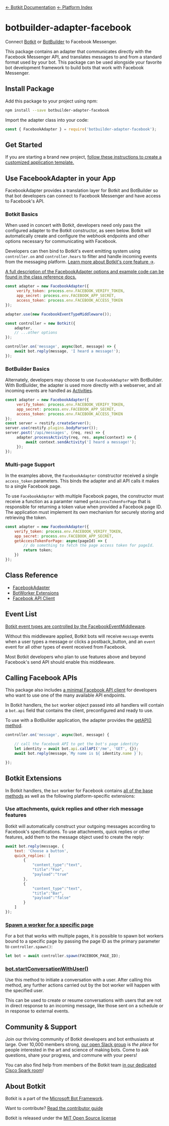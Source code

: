 [&larr; Botkit Documentation](../core.md)  [&larr; Platform Index](index.md) 

# botbuilder-adapter-facebook
Connect [Botkit](https://www.npmjs.com/package/botkit) or [BotBuilder](https://www.npmjs.com/package/botbuilder) to Facebook Messenger.

This package contains an adapter that communicates directly with the Facebook Messenger API,
and translates messages to and from a standard format used by your bot. This package can be used alongside your favorite bot development framework to build bots that work with Facebook Messenger.

## Install Package

Add this package to your project using npm:

```bash
npm install --save botbuilder-adapter-facebook
```

Import the adapter class into your code:

```javascript
const { FacebookAdapter } = require('botbuilder-adapter-facebook');
```

## Get Started

If you are starting a brand new project, [follow these instructions to create a customized application template.](https://botkit.ai/getstarted.html)

## Use FacebookAdapter in your App

FacebookAdapter provides a translation layer for Botkit and BotBuilder so that bot developers can connect to Facebook Messenger and have access to Facebook's API.

### Botkit Basics

When used in concert with Botkit, developers need only pass the configured adapter to the Botkit constructor, as seen below. Botkit will automatically create and configure the webhook endpoints and other options necessary for communicating with Facebook.

Developers can then bind to Botkit's event emitting system using `controller.on` and `controller.hears` to filter and handle incoming events from the messaging platform. [Learn more about Botkit's core feature &rarr;](../index.md).

[A full description of the FacebookAdapter options and example code can be found in the class reference docs.](../reference/facebook.md#create-a-new-facebookadapter)

```javascript
const adapter = new FacebookAdapter({
     verify_token: process.env.FACEBOOK_VERIFY_TOKEN,
     app_secret: process.env.FACEBOOK_APP_SECRET,
     access_token: process.env.FACEBOOK_ACCESS_TOKEN
});

adapter.use(new FacebookEventTypeMiddleware());

const controller = new Botkit({
    adapter,
    // ...other options
});

controller.on('message', async(bot, message) => {
    await bot.reply(message, 'I heard a message!');
});
```

### BotBuilder Basics

Alternately, developers may choose to use `FacebookAdapter` with BotBuilder. With BotBuilder, the adapter is used more directly with a webserver, and all incoming events are handled as [Activities](https://docs.microsoft.com/en-us/javascript/api/botframework-schema/activity?view=botbuilder-ts-latest).

```javascript
const adapter = new FacebookAdapter({
     verify_token: process.env.FACEBOOK_VERIFY_TOKEN,
     app_secret: process.env.FACEBOOK_APP_SECRET,
     access_token: process.env.FACEBOOK_ACCESS_TOKEN
});
const server = restify.createServer();
server.use(restify.plugins.bodyParser());
server.post('/api/messages', (req, res) => {
     adapter.processActivity(req, res, async(context) => {
         await context.sendActivity('I heard a message!');
     });
});
```

### Multi-page Support

In the examples above, the `FacebookAdapter` constructor received a single `access_token` parameters. This binds the adapter and all API calls it makes to a single Facebook page.

To use `FacebookAdapter` with multiple Facebook pages, the constructor must receive a function as a paramter named `getAccessTokenForPage` that is responsible for returning a token value when provided a Facebook page ID. The application must implement its own mechanism for securely storing and retrieving the token.

```javascript
const adapter = new FacebookAdapter({
    verify_token: process.env.FACEBOOK_VERIFY_TOKEN,
    app_secret: process.env.FACEBOOK_APP_SECRET,
    getAccessTokenForPage: async(pageId) => { 
        // do something to fetch the page access token for pageId.
        return token;
    })
});
```

## Class Reference

* [FacebookAdapter](../reference/facebook.md#facebookadapter)
* [BotWorker Extensions](../reference/facebook.md#facebookbotworker)
* [Facebook API Client](../reference/facebook.md#facebookapi)

## Event List

[Botkit event types are controlled by the FacebookEventMiddleware](../reference/facebook.md#facebookeventtypemiddleware).

Without this middleware applied, Botkit bots will receive `message` events when a user types a message or clicks a postback_button, and an `event` event for all other types of event received from Facebook.

Most Botkit developers who plan to use features above and beyond Facebook's send API should enable this middleware.

## Calling Facebook APIs

This package also includes [a minimal Facebook API client](../reference/facebook.md#facebookapi) for developers who want to use one of the many available API endpoints.

In Botkit handlers, the `bot` worker object passed into all handlers will contain a `bot.api` field that contains the client, preconfigured and ready to use.

To use with a BotBuilder application, the adapter provides the [getAPI() method](../reference/facebook.md#getapi).

```javascript
controller.on('message', async(bot, message) {

    // call the facebook API to get the bot's page identity
    let identity = await bot.api.callAPI('/me', 'GET', {});
    await bot.reply(message,`My name is ${ identity.name }`);

});
```

## Botkit Extensions

In Botkit handlers, the `bot` worker for Facebook contains [all of the base methods](../reference/core.md#BotWorker) as well as the following platform-specific extensions:

### Use attachments, quick replies and other rich message features

Botkit will automatically construct your outgoing messages according to Facebook's specifications. To use attachments, quick replies or other features, add them to the message object used to create the reply:

```javascript
await bot.reply(message, {
    text: 'Choose a button', 
    quick_replies: [
        {
            "content_type":"text",
            "title":"Foo",
            "payload":"true"
        },
        {
            "content_type":"text",
            "title":"Bar",
            "payload":"false"
        }
    ]
});
```

### [Spawn a worker for a specific page](../reference/facebook.md#create-a-new-facebookbotworker)

For a bot that works with multiple pages, it is possible to spawn bot workers bound to a specific page by passing the page ID as the primary parameter to `controller.spawn()`:

```javascript
let bot = await controller.spawn(FACEBOOK_PAGE_ID);
```

### [bot.startConversationWithUser()](../reference/facebook.md#startconversationwithuser)

Use this method to initiate a conversation with a user. After calling this method, any further actions carried out by the bot worker will happen with the specified user.

This can be used to create or resume conversations with users that are not in direct response to an incoming message, like those sent on a schedule or in response to external events.

## Community & Support

Join our thriving community of Botkit developers and bot enthusiasts at large.
Over 10,000 members strong, [our open Slack group](https://community.botkit.ai) is
_the place_ for people interested in the art and science of making bots.
Come to ask questions, share your progress, and commune with your peers!

You can also find help from members of the Botkit team [in our dedicated Cisco Spark room](https://eurl.io/#SyNZuomKx)!

## About Botkit

Botkit is a part of the [Microsoft Bot Framework](https://dev.botframework.com).

Want to contribute? [Read the contributor guide](https://github.com/howdyai/botkit/blob/master/CONTRIBUTING.md)

Botkit is released under the [MIT Open Source license](https://github.com/howdyai/botkit/blob/master/LICENSE.md)